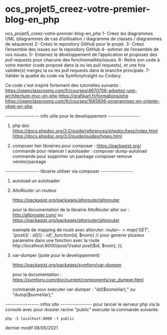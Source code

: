 # ocs_projet5_creez-votre-premier-blog-en_php
ocs_projet5_creez-votre-premier-blog-en_php
1- Créez les diagrammes UML (diagrammes de cas d’utilisation / diagramme de classes /  diagrammes de séquence)
2- Créez le repository GitHub pour le projet.
3- Créez l’ensemble des issues sur le repository GitHub
4- estimer de l’ensemble de vos issues.
5- Entamez le développement de l’application et proposez des pull requests pour chacune des fonctionnalités/issues.
6- Relire son code à votre mentor (code proposé dans la ou les pull requests), et une fois validée(s) mergez la ou les pull requests dans la branche principale.
7- Valider la qualité du code via SymfonyInsight ou Codacy.


Ce code c'est inspiré fortement des tutorielles suivants :
    https://openclassrooms.com/fr/courses/4670706-adoptez-une-architecture-mvc-en-php
    https://grafikart.fr/formations/php
    https://openclassrooms.com/fr/courses/1665806-programmez-en-oriente-objet-en-php

----------------- info utile pour le developpement ----------------
1) php doc 
    https://docs.phpdoc.org/3.0/guide/references/phpdoc/tags/index.html
    https://docs.phpdoc.org/3.0/guide/guides/types.html

2) composer
    lien librairies pour composer : https://packagist.org/
    commande pour relancer l autoloader : composer dump-autoload
    commande pour supprimer un package composer remove vendor/package

----------------- librairie utiliser via composer ----------------
1) autoload
    un autoloader

2) AltoRouter
    un routeur

    https://packagist.org/packages/altorouter/altorouter

    pour la documentation de la librairie AltoRouter aller sur : http://altorouter.com/ ou https://packagist.org/packages/altorouter/altorouter

    exemple de mapping de route avec altoruter:
        $router->map('GET', '/post/[i:id]/[i:id]', function ($id, $nom){  // pour generer plusieur parametre dans une fonction avec la route http://localhost:8000/post/1/salut
            post($id, $nom);
        });

3) var-dumper (juste pour le developpement)

    https://packagist.org/packages/symfony/var-dumper

    pour la documentation : https://symfony.com/doc/current/components/var_dumper.html

    commande pour executer var-dumper : "dd($someVar);" ou "dump($someVar);"

----------------- infos site ----------------
pour lancer le serveur php via la console avec pour dossier racine "public" executer la commande suivante:

    php -S localhost:8000 -t public

dernier modif 08/05/2021